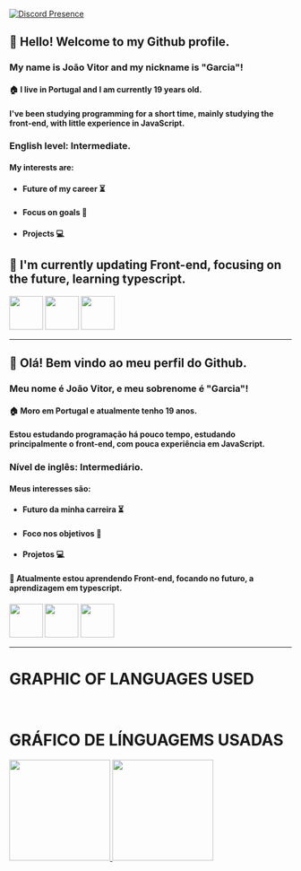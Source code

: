 [![Discord Presence](https://lanyard.cnrad.dev/api/384555355830747136)](https://discord.com/users/384555355830747136)

<h2>👋 Hello! Welcome to my Github profile.</h2>
<h3>My name is João Vitor and my nickname is "Garcia"!</h3>

<h4>🏠 I live in Portugal and I am currently 19 years old.</h4>

<h4>I've been studying programming for a short time, mainly studying the front-end, with little experience in JavaScript.</h4>
<h3>English level: Intermediate. </h3>

<h4>My interests are:</h4>

<ul>
          <li>
                    <h4>Future of my career ⏳</h4>
        </li>

  <li>
                    <h4>Focus on goals 🔎</h4>
          </li>

  <li>
                    <h4>Projects 💻</h4>
          </li> </ul>


<h2>🌱 I'm currently updating Front-end, focusing on the future, learning typescript.</h2>

<img src="https://cdn.jsdelivr.net/gh/devicons/devicon/icons/html5/html5-original.svg" width="60" height="60"/> <img src="https://cdn.jsdelivr.net/gh/devicons/devicon/icons/css3/css3-original.svg" width="60" height="60"/> <img src="https://cdn.jsdelivr.net/gh/devicons/devicon/icons/javascript/javascript-original.svg" width="60" height="60"/>
__________________________________________________________________________________________________


<h2>👋 Olá! Bem vindo ao meu perfil do Github.</h2>
<h3>Meu nome é João Vitor, e meu sobrenome é "Garcia"!</h3>

<h4>🏠 Moro em Portugal e atualmente tenho 19 anos.</h4>

<h4>Estou estudando programação há pouco tempo, estudando principalmente o front-end, com pouca experiência em JavaScript.</h4>
<h3>Nível de inglês: Intermediário.</h3>

<h4>Meus interesses são:</h4>

<ul>
          <li>
                    <h4>Futuro da minha carreira ⏳</h4>
        </li>

  <li>
                    <h4>Foco nos objetivos 🔎</h4>
          </li>

  <li>
                    <h4>Projetos 💻</h4>
          </li> </ul>

<h4>🌱 Atualmente estou aprendendo Front-end, focando no futuro, a aprendizagem em typescript.<h4>

<img src="https://cdn.jsdelivr.net/gh/devicons/devicon/icons/html5/html5-original.svg" width="60" height="60"/> <img src="https://cdn.jsdelivr.net/gh/devicons/devicon/icons/css3/css3-original.svg" width="60" height="60"/> <img src="https://cdn.jsdelivr.net/gh/devicons/devicon/icons/javascript/javascript-original.svg" width="60" height="60"/>

____________________________________________________________________________________________________

<h1>GRAPHIC OF LANGUAGES USED</h1><br>
<h1>GRÁFICO DE LÍNGUAGEMS USADAS</h1>

<div>
<a href="https://github.com/joaovitorgarciaa">
<img height="180em" src="https://github-readme-stats.vercel.app/api/top-langs/?username=joaovitorgarciaa&layout=compact&langs_count=7&theme=dracula"/>
<img height="180em" src="https://github-readme-stats.vercel.app/api?username=joaovitorgarciaa&show_icons=true&theme=dracula&include_all_commits=true&count_private=true"/>
</div>
          




          
